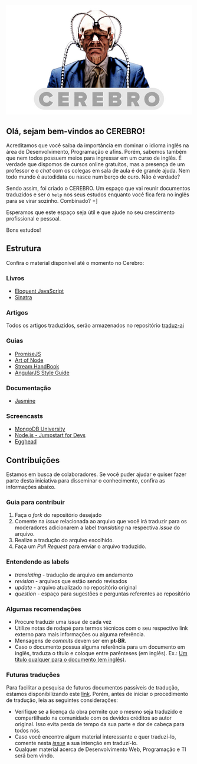 ![Logo Cerebro](logo-cerebro.jpg "Cerebro")

## Olá, sejam bem-vindos ao CEREBRO!

Acreditamos que você saiba da importância em dominar o idioma inglês na área de Desenvolvimento, Programação e afins. Porém, sabemos também que nem todos possuem meios para ingressar em um curso de inglês. É verdade que dispomos de cursos online gratuitos, mas a presença de um professor e o _chat_ com os colegas em sala de aula é de grande ajuda. Nem todo mundo é autodidata ou nasce num berço de ouro. Não é verdade?

Sendo assim, foi criado o CEREBRO. Um espaço que vai reunir documentos traduzidos e ser o `help` nos seus estudos enquanto você fica fera no inglês para se virar sozinho. Combinado? =]

Esperamos que este espaço seja útil e que ajude no seu crescimento profissional e pessoal.

Bons estudos!

## Estrutura

Confira o material disponível até o momento no Cerebro:

### Livros
- [Eloquent JavaScript](https://github.com/cerebrobr/eloquente-javascript)
- [Sinatra](https://github.com/cerebrobr/sinatra-book)

### Artigos
Todos os artigos traduzidos, serão armazenados no repositório [traduz-ai](https://github.com/cerebrobr/traduz-ai)

### Guias
- [PromiseJS](https://github.com/cerebrobr/promiseJS.br)
- [Art of Node](https://github.com/cerebrobr/art-of-node/blob/master/readme.pt-br.md)
- [Stream HandBook](https://github.com/cerebrobr/stream-handbook)
- [AngularJS Style Guide](https://github.com/cerebrobr/angularjs-style-guide/blob/master/README-pt-br.md)

### Documentação
- [Jasmine](https://github.com/cerebrobr/jasmine-br-docs)

### Screencasts
- [MongoDB University](https://github.com/cerebrobr/mongodb-university-brasil)
- [Node.js - Jumpstart for Devs](https://github.com/cerebrobr/nodejs-jumpstart-for-devs-legendasPTBR)
- [Egghead](https://github.com/cerebrobr/egghead.br)


## Contribuições

Estamos em busca de colaboradores. Se você puder ajudar e quiser fazer parte desta iniciativa para disseminar o conhecimento, confira as informações abaixo.

### Guia para contribuir

1. Faça o *fork* do repositório desejado
2. Comente na *issue* relacionada ao arquivo que você irá traduzir para os moderadores adicionarem a label *translating* na respectiva *issue* do arquivo.
3. Realize a tradução do arquivo escolhido.
5. Faça um *Pull Request* para enviar o arquivo traduzido.


### Entendendo as labels

- *translating* - tradução de arquivo em andamento
- *revision*    - arquivos que estão sendo revisados
- *update*      - arquivo atualizado no repositório original
- *question*    - espaço para sugestões e perguntas referentes ao repositório


### Algumas recomendações

- Procure traduzir uma *issue* de cada vez
- Utilize notas de rodapé para termos técnicos com o seu respectivo link externo para mais informações ou alguma referência.
- Mensagens de *commits* devem ser em **pt-BR**.
- Caso o documento possua alguma referência para um documento em inglês, traduza o título e coloque entre parênteses (em inglês). Ex.: [Um título qualquer para o documento (em inglês)](http://www.linkparaodocumento.com).


### Futuras traduções

Para facilitar a pesquisa de futuros documentos passíveis de tradução, estamos disponibilizando este [link](http://resrc.io/list/10/list-of-free-programming-books/). Porém, antes de iniciar o procedimento de tradução, leia as seguintes considerações:

- Verifique se a licença da obra permite que o mesmo seja traduzido e compartilhado na comunidade com os devidos créditos ao autor original. Isso evita perda de tempo da sua parte e dor de cabeça para todos nós. 
- Caso você encontre algum material interessante e quer traduzí-lo, comente nesta [_issue_](https://github.com/cerebrobr/cerebro/issues/2) a sua intenção em traduzí-lo.
- Qualquer material acerca de Desenvolvimento Web, Programação e TI será bem vindo.
